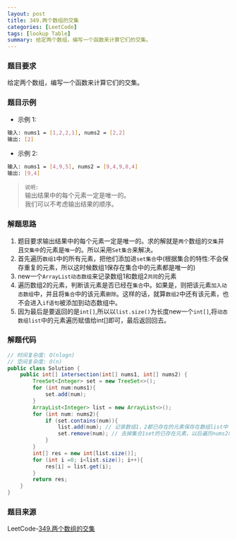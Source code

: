 ```yaml
---
layout: post
title: 349.两个数组的交集
categories: [LeetCode]
tags: [lookup Table]
summary: 给定两个数组，编写一个函数来计算它们的交集。
---
```


### 题目要求
给定两个数组，编写一个函数来计算它们的交集。

### 题目示例
- 示例 1:
```sh
输入: nums1 = [1,2,2,1], nums2 = [2,2]
输出: [2]
```

- 示例 2:
```sh
输入: nums1 = [4,9,5], nums2 = [9,4,9,8,4]
输出: [9,4]
```
> `说明:`  
> 输出结果中的每个元素一定是唯一的。  
> 我们可以不考虑输出结果的顺序。

### 解题思路
1. 题目要求输出结果中的每个元素一定是唯一的。求的解就是`两个`数组的`交集`并且`交集中`的元素是`唯一`的。所以采用`Set集合`来解决。
1. 首先遍历`数组1`中的所有元素，把他们添加进`set集合`中(根据集合的特性:不会保存重复的元素，所以这时候数组1保存在集合中的元素都是唯一的)
1. new一个`ArrayList动态数组`来记录数组1和数组2`共同`的元素
1. 遍历数组2的元素，判断该元素是否已经在`集合`中。如果是，则把该元素`加入动态数组`中，并且将`集合`中的该元素`删除`。这样的话，就算`数组2`中还有该元素，也不会进入`if语句`被添加到动态数组中。
1. 因为最后是要返回的是`int[]`,所以以`list.size()`为长度new一个`int[]`,将`动态数组list`中的元素遍历赋值给int[]即可，最后返回回去。

### 解题代码
```java
// 时间复杂度: O(nlogn)
// 空间复杂度: O(n)
public class Solution {
    public int[] intersection(int[] nums1, int[] nums2) {
        TreeSet<Integer> set = new TreeSet<>();
        for (int num:nums1){
            set.add(num);
        }
        ArrayList<Integer> list = new ArrayList<>();
        for (int num: nums2){
            if (set.contains(num)){
                list.add(num); // 记录数组1，2都已存在的元素保存在数组list中
                set.remove(num); // 去掉集合1set的已存在元素，以后遍历nums2时该元素就找不到了，也就不用进入if语句
            }
        }
        int[] res = new int[list.size()];
        for (int i =0; i<list.size(); i++){
            res[i] = list.get(i);
        }
        return res;
    }
}
```

### 题目来源
LeetCode-[349.两个数组的交集](https://leetcode-cn.com/problems/intersection-of-two-arrays/)
